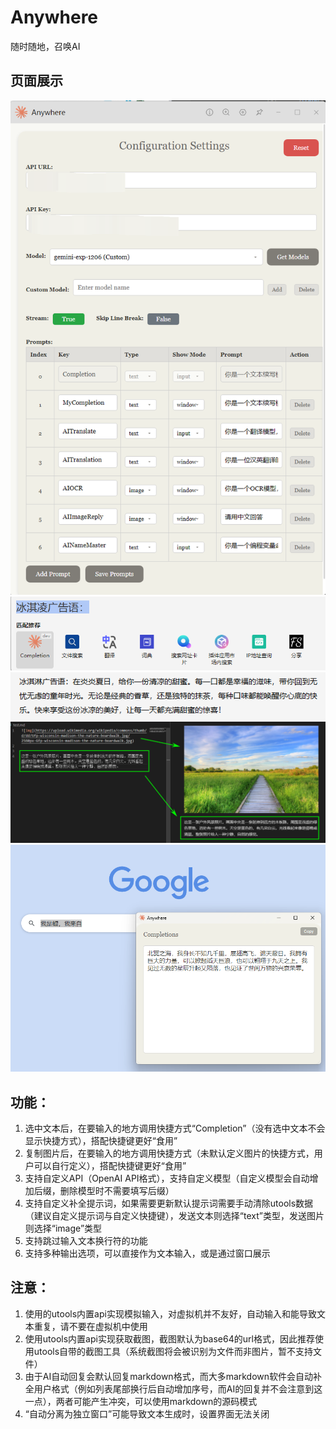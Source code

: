 # Anywhere
随时随地，召唤AI

## 页面展示
![image](/image/1.png)
![image](/image/2.png)
![image](/image/3.png)
![image](/image/4.png)
![image](/image/5.png)

## 功能：
1. 选中文本后，在要输入的地方调用快捷方式“Completion”（没有选中文本不会显示快捷方式），搭配快捷键更好“食用”
2. 复制图片后，在要输入的地方调用快捷方式（未默认定义图片的快捷方式，用户可以自行定义），搭配快捷键更好“食用”
3. 支持自定义API（OpenAI API格式），支持自定义模型（自定义模型会自动增加后缀，删除模型时不需要填写后缀）
4. 支持自定义补全提示词，如果需要更新默认提示词需要手动清除utools数据（建议自定义提示词与自定义快捷键），发送文本则选择“text”类型，发送图片则选择“image”类型
5. 支持跳过输入文本换行符的功能
6. 支持多种输出选项，可以直接作为文本输入，或是通过窗口展示


## 注意：
1. 使用的utools内置api实现模拟输入，对虚拟机并不友好，自动输入和能导致文本重复，请不要在虚拟机中使用
2. 使用utools内置api实现获取截图，截图默认为base64的url格式，因此推荐使用utools自带的截图工具（系统截图将会被识别为文件而非图片，暂不支持文件）
3. 由于AI自动回复会默认回复markdown格式，而大多markdown软件会自动补全用户格式（例如列表尾部换行后自动增加序号，而AI的回复并不会注意到这一点），两者可能产生冲突，可以使用markdown的源码模式
4. “自动分离为独立窗口”可能导致文本生成时，设置界面无法关闭